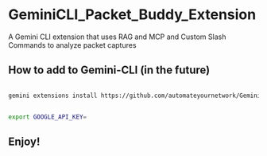 # GeminiCLI_Packet_Buddy_Extension
A Gemini CLI extension that uses RAG and MCP and Custom Slash Commands to analyze packet captures

## How to add to Gemini-CLI (in the future) 

```bash

gemini extensions install https://github.com/automateyournetwork/GeminiCLI_Packet_Buddy_Extension.git

```

```bash

export GOOGLE_API_KEY=

```

## Enjoy! 
